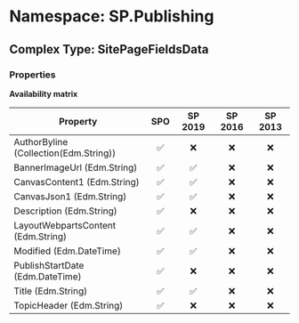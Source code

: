 # Namespace: SP.Publishing

## Complex Type: SitePageFieldsData

### Properties

**Availability matrix**

Property | SPO | SP 2019 | SP 2016 | SP 2013
----------|:---:|:-------:|:-------:|:-------:
AuthorByline (Collection(Edm.String)) | ✅ | ❌ | ❌ | ❌
BannerImageUrl (Edm.String) | ✅ | ✅ | ❌ | ❌
CanvasContent1 (Edm.String) | ✅ | ✅ | ❌ | ❌
CanvasJson1 (Edm.String) | ✅ | ✅ | ❌ | ❌
Description (Edm.String) | ✅ | ❌ | ❌ | ❌
LayoutWebpartsContent (Edm.String) | ✅ | ✅ | ❌ | ❌
Modified (Edm.DateTime) | ✅ | ✅ | ❌ | ❌
PublishStartDate (Edm.DateTime) | ✅ | ❌ | ❌ | ❌
Title (Edm.String) | ✅ | ✅ | ❌ | ❌
TopicHeader (Edm.String) | ✅ | ❌ | ❌ | ❌